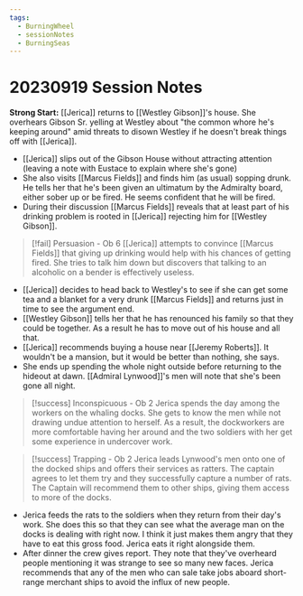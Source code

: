 ```yaml
---
tags:
  - BurningWheel
  - sessionNotes
  - BurningSeas
---
```

# 20230919 Session Notes
**Strong Start:** [[Jerica]] returns to [[Westley Gibson]]'s house.  She overhears Gibson Sr. yelling at Westley about "the common whore he's keeping around" amid threats to disown Westley if he doesn't break things off with [[Jerica]].
- [[Jerica]] slips out of the Gibson House without attracting attention (leaving a note with Eustace to explain where she's gone)
- She also visits [[Marcus Fields]] and finds him (as usual) sopping drunk.  He tells her that he's been given an ultimatum by the Admiralty board, either sober up or be fired.  He seems confident that he will be fired.
- During their discussion [[Marcus Fields]] reveals that at least part of his drinking problem is rooted in [[Jerica]] rejecting him for [[Westley Gibson]].
> [!fail] Persuasion - Ob 6 
> [[Jerica]] attempts to convince [[Marcus Fields]] that giving up drinking would help with his chances of getting fired.  She tries to talk him down but discovers that talking to an alcoholic on a bender is effectively useless.
- [[Jerica]] decides to head back to Westley's to see if she can get some tea and a blanket for a very drunk [[Marcus Fields]] and returns just in time to see the argument end.
- [[Westley Gibson]] tells her that he has renounced his family so that they could be together.  As a result he has to move out of his house and all that.
- [[Jerica]] recommends buying a house near [[Jeremy Roberts]].  It wouldn't be a mansion, but it would be better than nothing, she says.
- She ends up spending the whole night outside before returning to the hideout at dawn.  [[Admiral Lynwood]]'s men will note that she's been gone all night.
> [!success] Inconspicuous - Ob 2 
> Jerica spends the day among the workers on the whaling docks.  She gets to know the men while not drawing undue attention to herself.  As a result, the dockworkers are more comfortable having her around and the two soldiers with her get some experience in undercover work.

> [!success] Trapping - Ob 2 
> Jerica leads Lynwood's men onto one of the docked ships and offers their services as ratters.  The captain agrees to let them try and they successfully capture a number of rats.  The Captain will recommend them to other ships, giving them access to more of the docks.
- Jerica feeds the rats to the soldiers when they return from their day's work.  She does this so that they can see what the average man on the docks is dealing with right now.  I think it just makes them angry that they have to eat this gross food.  Jerica eats it right alongside them.
- After dinner the crew gives report.  They note that they've overheard people mentioning it was strange to see so many new faces.  Jerica recommends that any of the men who can sale take jobs aboard short-range merchant ships to avoid the influx of new people.
